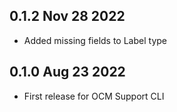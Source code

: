 ## 0.1.2 Nov 28 2022

- Added missing fields to Label type 


## 0.1.0 Aug 23 2022

- First release for OCM Support CLI
